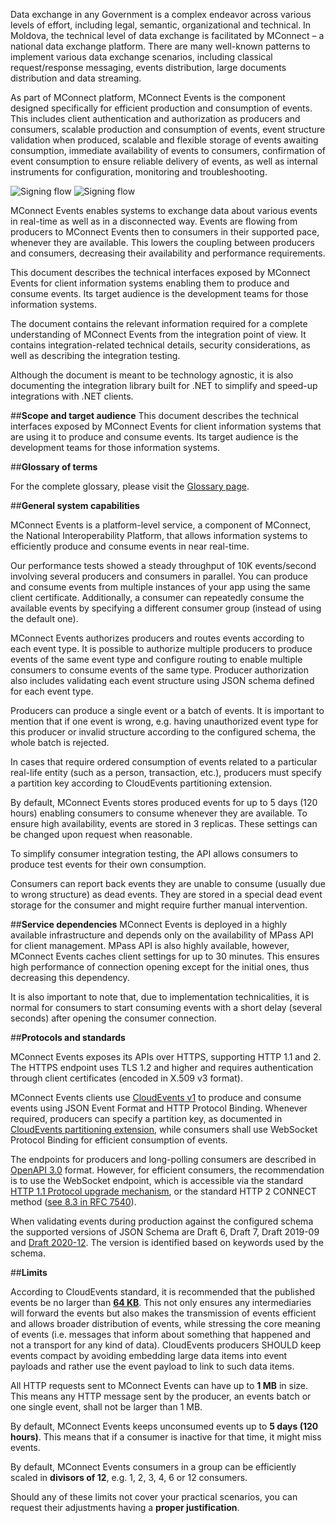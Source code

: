 Data exchange in any Government is a complex endeavor across various levels of effort, including
legal, semantic, organizational and technical. In Moldova, the technical level of data exchange is
facilitated by MConnect – a national data exchange platform. There are many well-known patterns to
implement various data exchange scenarios, including classical request/response messaging,
events distribution, large documents distribution and data streaming.

As part of MConnect platform, MConnect Events is the component designed specifically for efficient
production and consumption of events. This includes client authentication and authorization as
producers and consumers, scalable production and consumption of events, event structure
validation when produced, scalable and flexible storage of events awaiting consumption, immediate
availability of events to consumers, confirmation of event consumption to ensure reliable delivery of
events, as well as internal instruments for configuration, monitoring and troubleshooting.

<picture class="theme-picture">
  <img src="../../../assets/images/mconnect_events/mconnect_events_dark.svg" alt="Signing flow" data-theme="dark">
  <img src="../../../assets/images/mconnect_events/mconnect_events_light.svg" alt="Signing flow" data-theme="light">
</picture>

MConnect Events enables systems to exchange data about various events in real-time as well as in
a disconnected way. Events are flowing from producers to MConnect Events then to consumers in
their supported pace, whenever they are available. This lowers the coupling between producers and
consumers, decreasing their availability and performance requirements.

This document describes the technical interfaces exposed by MConnect Events for client
information systems enabling them to produce and consume events. Its target audience is the
development teams for those information systems.

The document contains the relevant information required for a complete understanding of MConnect
Events from the integration point of view. It contains integration-related technical details, security
considerations, as well as describing the integration testing.

Although the document is meant to be technology agnostic, it is also documenting the integration
library built for .NET to simplify and speed-up integrations with .NET clients.

##**Scope and target audience**
This document describes the technical interfaces exposed by MConnect Events for client
information systems that are using it to produce and consume events. Its target audience is the
development teams for those information systems.

##**Glossary of terms**

For the complete glossary, please visit the [Glossary page](https://egov-moldova.github.io/egov4dev/glossary/glossary/).

##**General system capabilities**

MConnect Events is a platform-level service, a component of MConnect, the National
Interoperability Platform, that allows information systems to efficiently produce and consume events
in near real-time.

Our performance tests showed a steady throughput of 10K events/second involving several
producers and consumers in parallel. You can produce and consume events from multiple instances
of your app using the same client certificate. Additionally, a consumer can repeatedly consume the
available events by specifying a different consumer group (instead of using the default one).

MConnect Events authorizes producers and routes events according to each event type. It is possible
to authorize multiple producers to produce events of the same event type and configure routing to
enable multiple consumers to consume events of the same type. Producer authorization also
includes validating each event structure using JSON schema defined for each event type.

Producers can produce a single event or a batch of events. It is important to mention that if one event
is wrong, e.g. having unauthorized event type for this producer or invalid structure according to the
configured schema, the whole batch is rejected.

In cases that require ordered consumption of events related to a particular real-life entity (such as a
person, transaction, etc.), producers must specify a partition key according to CloudEvents
partitioning extension.

By default, MConnect Events stores produced events for up to 5 days (120 hours) enabling
consumers to consume whenever they are available. To ensure high availability, events are stored in
3 replicas. These settings can be changed upon request when reasonable.

To simplify consumer integration testing, the API allows consumers to produce test events for their
own consumption.

Consumers can report back events they are unable to consume (usually due to wrong structure) as
dead events. They are stored in a special dead event storage for the consumer and might require
further manual intervention.

##**Service dependencies**
MConnect Events is deployed in a highly available infrastructure and depends only on the availability
of MPass API for client management. MPass API is also highly available, however, MConnect Events
caches client settings for up to 30 minutes. This ensures high performance of connection opening
except for the initial ones, thus decreasing this dependency.

It is also important to note that, due to implementation technicalities, it is normal for consumers to
start consuming events with a short delay (several seconds) after opening the consumer connection.

##**Protocols and standards**

MConnect Events exposes its APIs over HTTPS, supporting HTTP 1.1 and 2. The HTTPS endpoint uses
TLS 1.2 and higher and requires authentication through client certificates (encoded in X.509 v3
format).

MConnect Events clients use [CloudEvents v1](https://cloudevents.io) to produce and consume events using JSON Event
Format and HTTP Protocol Binding. Whenever required, producers can specify a partition key, as
documented in [CloudEvents partitioning extension](https://github.com/cloudevents/spec/blob/v1.0.2/cloudevents/extensions/partitioning.md), while consumers shall use WebSocket Protocol Binding for efficient consumption of events.

The endpoints for producers and long-polling consumers are described in [OpenAPI 3.0](https://www.openapis.org/) format.
However, for efficient consumers, the recommendation is to use the WebSocket endpoint, which is
accessible via the standard [HTTP 1.1 Protocol upgrade mechanism](https://http.dev/protocol-upgrade), or the standard HTTP 2
CONNECT method ([see 8.3 in RFC 7540](https://httpwg.org/specs/rfc7540.html)).

When validating events during production against the configured schema the supported versions of JSON Schema are Draft 6, Draft 7, Draft 2019-09 and [Draft 2020-12](https://json-schema.org/specification). The version is identified based
on keywords used by the schema.

##**Limits**

According to CloudEvents standard, it is recommended that the published events be no larger than [**64 KB**](https://github.com/cloudevents/spec/blob/v1.0.2/cloudevents/spec.md#size-limits). This not only ensures any intermediaries will forward the events but also makes the transmission of events efficient and allows broader distribution of events, while stressing the core meaning of events (i.e. messages that inform about something that happened and not a transport for any kind of data). CloudEvents producers SHOULD keep events compact by avoiding embedding large data items into event payloads and rather use the event payload to link to such data items.

All HTTP requests sent to MConnect Events can have up to **1 MB** in size. This means any HTTP message sent by the producer, an events batch or one single event, shall not be larger than 1 MB.

By default, MConnect Events keeps unconsumed events up to **5 days (120 hours)**. This means that if a consumer is inactive for that time, it might miss events.

By default, MConnect Events consumers in a group can be efficiently scaled in **divisors of 12**, e.g. 1, 2, 3, 4, 6 or 12 consumers.

Should any of these limits not cover your practical scenarios, you can request their adjustments having a **proper justification**.
